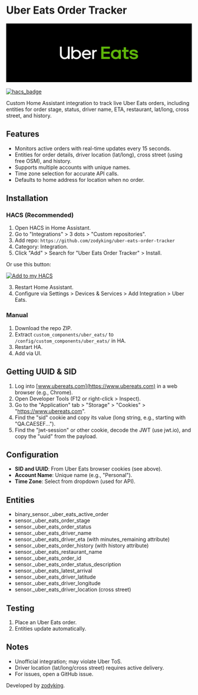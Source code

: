 # Uber Eats Order Tracker

![Uber Eats Banner](image.png)

[![hacs_badge](https://img.shields.io/badge/HACS-Custom-41BDF5.svg?style=for-the-badge)](https://github.com/hacs/integration)

Custom Home Assistant integration to track live Uber Eats orders, including entities for order stage, status, driver name, ETA, restaurant, lat/long, cross street, and history.

## Features
- Monitors active orders with real-time updates every 15 seconds.
- Entities for order details, driver location (lat/long), cross street (using free OSM), and history.
- Supports multiple accounts with unique names.
- Time zone selection for accurate API calls.
- Defaults to home address for location when no order.

## Installation

### HACS (Recommended)
1. Open HACS in Home Assistant.
2. Go to "Integrations" > 3 dots > "Custom repositories".
3. Add repo: `https://github.com/zodyking/uber-eats-order-tracker`
4. Category: Integration.
5. Click "Add" > Search for "Uber Eats Order Tracker" > Install.

Or use this button:

[![Add to my HACS](https://my.home-assistant.io/badges/hacs_repository.svg?style=for-the-badge)](https://my.home-assistant.io/redirect/hacs_repository/?owner=zodyking&repository=uber-eats-order-tracker&category=integration)

3. Restart Home Assistant.
4. Configure via Settings > Devices & Services > Add Integration > Uber Eats.

### Manual
1. Download the repo ZIP.
2. Extract `custom_components/uber_eats/` to `/config/custom_components/uber_eats/` in HA.
3. Restart HA.
4. Add via UI.

## Getting UUID & SID
1. Log into [www.ubereats.com](https://www.ubereats.com) in a web browser (e.g., Chrome).
2. Open Developer Tools (F12 or right-click > Inspect).
3. Go to the "Application" tab > "Storage" > "Cookies" > "https://www.ubereats.com".
4. Find the "sid" cookie and copy its value (long string, e.g., starting with "QA.CAESEF...").
5. Find the "jwt-session" or other cookie, decode the JWT (use jwt.io), and copy the "uuid" from the payload.

## Configuration
- **SID and UUID**: From Uber Eats browser cookies (see above).
- **Account Name**: Unique name (e.g., "Personal").
- **Time Zone**: Select from dropdown (used for API).

## Entities
- binary_sensor.<account>_uber_eats_active_order
- sensor.<account>_uber_eats_order_stage
- sensor.<account>_uber_eats_order_status
- sensor.<account>_uber_eats_driver_name
- sensor.<account>_uber_eats_driver_eta (with minutes_remaining attribute)
- sensor.<account>_uber_eats_order_history (with history attribute)
- sensor.<account>_uber_eats_restaurant_name
- sensor.<account>_uber_eats_order_id
- sensor.<account>_uber_eats_order_status_description
- sensor.<account>_uber_eats_latest_arrival
- sensor.<account>_uber_eats_driver_latitude
- sensor.<account>_uber_eats_driver_longitude
- sensor.<account>_uber_eats_driver_location (cross street)

## Testing
1. Place an Uber Eats order.
2. Entities update automatically.

## Notes
- Unofficial integration; may violate Uber ToS.
- Driver location (lat/long/cross street) requires active delivery.
- For issues, open a GitHub issue.

Developed by [zodyking](https://github.com/zodyking).
